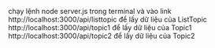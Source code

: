 chạy lệnh node server.js trong terminal và vào link
http://localhost:3000/api/listtopic để lấy dữ liệu của ListTopic
http://localhost:3000/api/topic1 để lấy dữ liệu của Topic1
http://localhost:3000/api/topic2 để lấy dữ liệu của Topic2
